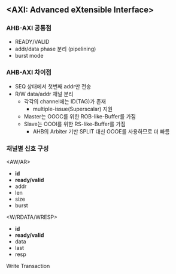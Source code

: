 ## <AXI:  Advanced eXtensible Interface>
### AHB-AXI 공통점
* READY/VALID
* addr/data phase 분리 (pipelining)
* burst mode

### AHB-AXI 차이점
* SEQ 상태에서 첫번째 addr만 전송
* R/W data/addr 채널 분리
	* 각각의 channel에는 ID(TAG)가 존재
		* multiple-issue(Superscalar) 지원
  * Master는 OOOC를 위한 ROB-like-Buffer를 가짐
  * Slave는 OOOI를 위한 RS-like-Buffer를 가짐
    * AHB의 Arbiter 기반 SPLIT 대신 OOOE를 사용하므로 더 빠름 

### 채널별 신호 구성
<AW/AR>
- __id__
- __ready/valid__
- addr
- len
- size
- burst 

<W/RDATA/WRESP>
- __id__
- __ready/valid__
- data
- last
- resp

Write Transaction
